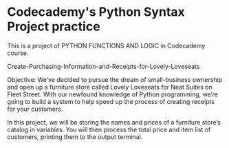 # Codecademy's Python Syntax Project practice
This is a project of PYTHON FUNCTIONS AND LOGIC in Codecademy course.

Create-Purchasing-Information-and-Receipts-for-Lovely-Loveseats

Objective:
We’ve decided to pursue the dream of small-business ownership and open up a furniture store called Lovely Loveseats for Neat Suites on Fleet Street. With our newfound knowledge of Python programming, we’re going to build a system to help speed up the process of creating receipts for your customers.

In this project, we will be storing the names and prices of a furniture store’s catalog in variables. You will then process the total price and item list of customers, printing them to the output terminal.

